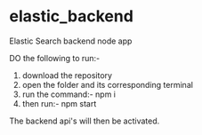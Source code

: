 # elastic_backend
Elastic Search backend node app


DO the following to run:-
1. download the repository
2. open the folder and its corresponding terminal 
3. run the command:- npm i
4. then run:- npm start

The backend api's  will then be activated.
